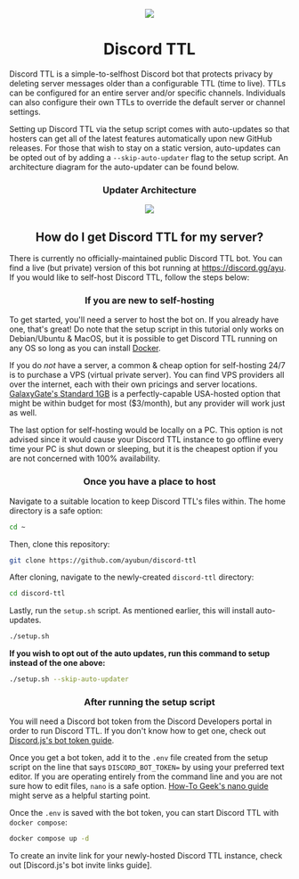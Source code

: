 <p align="center">
  <img src="https://github.com/ayubun/discord-ttl/assets/49354780/671b667d-dbd0-472e-93b5-d771b7a7d637" />
</p>
<p align="center">
  <h1 align="center">Discord TTL</h1>
</p>

Discord TTL is a simple-to-selfhost Discord bot that protects privacy by deleting server messages older than a configurable TTL (time to live).
TTLs can be configured for an entire server and/or specific channels. Individuals can also configure their own TTLs to override the default server or channel settings.

Setting up Discord TTL via the setup script comes with auto-updates so that hosters can get all of the latest features automatically upon new GitHub releases. 
For those that wish to stay on a static version, auto-updates can be opted out of by adding a `--skip-auto-updater` flag to the setup script. An architecture 
diagram for the auto-updater can be found below.



<p align="center">
  <h3 align="center">Updater Architecture</h3>
</p>
<p align="center">
  <img src="https://github.com/ayubun/discord-ttl/assets/49354780/6de91184-ef05-4c69-b397-cda015e6601c" />
</p>

<p align="center">
  <h2 align="center">How do I get Discord TTL for my server?</h2>
</p>


There is currently no officially-maintained public Discord TTL bot. You can find a live (but private) version of this bot running at https://discord.gg/ayu. 
If you would like to self-host Discord TTL, follow the steps below:

<p align="center">
  <h3 align="center">If you are new to self-hosting</h3>
</p>

To get started, you'll need a server to host the bot on. If you already have one, that's great! Do note that the setup script in this tutorial only works 
on Debian/Ubuntu & MacOS, but it is possible to get Discord TTL running on any OS so long as you can install <a href="https://docs.docker.com/engine/install">Docker</a>.

If you do *not* have a server, a common & cheap option for self-hosting 24/7 is to purchase a VPS (virtual private server). You can find VPS providers all over the internet, 
each with their own pricings and server locations. <a href="https://galaxygate.net/hosting/vps">GalaxyGate's Standard 1GB</a> is a perfectly-capable USA-hosted option 
that might be within budget for most ($3/month), but any provider will work just as well.

The last option for self-hosting would be locally on a PC. This option is not advised since it would cause your Discord TTL instance to go offline every time your PC 
is shut down or sleeping, but it is the cheapest option if you are not concerned with 100% availability.

<p align="center">
  <h3 align="center">Once you have a place to host</h3>
</p>

Navigate to a suitable location to keep Discord TTL's files within. The home directory is a safe option:
```bash
cd ~
```
Then, clone this repository:
```bash
git clone https://github.com/ayubun/discord-ttl
```
After cloning, navigate to the newly-created `discord-ttl` directory:
```bash
cd discord-ttl
```
Lastly, run the `setup.sh` script. As mentioned earlier, this will install auto-updates.
```bash
./setup.sh
```
**If you wish to opt out of the auto updates, run this command to setup instead of the one above:**
```bash
./setup.sh --skip-auto-updater
```

<p align="center">
  <h3 align="center">After running the setup script</h3>
</p>

You will need a Discord bot token from the Discord Developers portal in order to run Discord TTL. If you don't know how to get one, check out [Discord.js's bot token guide](https://ayu.dev/r/discord-bot-token-guide).

Once you get a bot token, add it to the `.env` file created from the setup script on the line that says `DISCORD_BOT_TOKEN=` by using your preferred text editor. If you are operating entirely from the 
command line and you are not sure how to edit files, `nano` is a safe option. [How-To Geek's nano guide](https://www.howtogeek.com/42980/the-beginners-guide-to-nano-the-linux-command-line-text-editor) might 
serve as a helpful starting point.

Once the `.env` is saved with the bot token, you can start Discord TTL with `docker compose`:
```bash
docker compose up -d
```

To create an invite link for your newly-hosted Discord TTL instance, check out [Discord.js's bot invite links guide].
